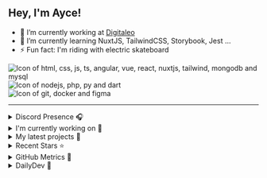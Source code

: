 ## Hey, I'm Ayce!

- 🔭 I’m currently working at <a href="https://www.digitaleo.com/">Digitaleo</a>
- 🌱 I’m currently learning NuxtJS, TailwindCSS, Storybook, Jest ...
- ⚡ Fun fact: I'm riding with electric skateboard

<div>
  <img src="https://skillicons.dev/icons?i=html,css,js,ts,angular,vue,react,nuxtjs,tailwind,mongodb,mysql" alt="Icon of html, css, js, ts, angular, vue, react, nuxtjs, tailwind, mongodb and mysql">
</div>
<div>
  <img src="https://skillicons.dev/icons?i=nodejs,php,py,dart" alt="Icon of nodejs, php, py and dart">
</div>
<div>
  <img src="https://skillicons.dev/icons?i=git,docker,figma" alt="Icon of git, docker and figma">
</div>


<hr>

<details>
  <summary>Discord Presence 🎧️</summary>
  
  [![Discord Presence](https://lanyard.cnrad.dev/api/538785123987095556)](https://discord.com/users/538785123987095556)
</details>

<details>
  <summary>I'm currently working on 👷</summary>
  

- [Ayce45/beeper](https://github.com/Ayce45/beeper) - 🧛🏻‍♂️ Dark theme for Beeper (3 days ago)
- [Ayce45/gitlab-history](https://github.com/Ayce45/gitlab-history) - Recreate my GitLab activity chart in Github (3 months ago)
- [Ayce45/bug-free-octo-fortnight](https://github.com/Ayce45/bug-free-octo-fortnight) - Clean dom render with vanillaJS (3 months ago)
- [Ayce45/taiwan-the-lucky-land](https://github.com/Ayce45/taiwan-the-lucky-land) - Nuxt full-stack app for taiwan the lucky land (5 months ago)
- [Ayce45/skills-resolve-merge-conflicts](https://github.com/Ayce45/skills-resolve-merge-conflicts) - Learn why conflicts happen and how to resolve them. (7 months ago)
</details>

<details>
  <summary>My latest projects 🌱</summary>
  

- [Ayce45/beeper](https://github.com/Ayce45/beeper) - 🧛🏻‍♂️ Dark theme for Beeper
- [Ayce45/mustache-inline-javascript-typescript-highlighter](https://github.com/Ayce45/mustache-inline-javascript-typescript-highlighter) - Syntax highlighting for Mustache inside JavaScript/TypeScript strings
- [Ayce45/bug-free-octo-fortnight](https://github.com/Ayce45/bug-free-octo-fortnight) - Clean dom render with vanillaJS
- [Ayce45/skill-setup-nuxt-base](https://github.com/Ayce45/skill-setup-nuxt-base) - The base image for the Nuxt
- [Ayce45/taiwan-the-lucky-land](https://github.com/Ayce45/taiwan-the-lucky-land) - Nuxt full-stack app for taiwan the lucky land
</details>

<details>
  <summary>Recent Stars ⭐</summary>
  

- [BriacDelaigue/shadcn-icon-picker](https://github.com/BriacDelaigue/shadcn-icon-picker) - An icon picker component for Vue featuring Lucide icons and shadcn/ui. Supports search, infinite scrolling and popovers. (3 weeks ago)
- [Gilux/wsfr2025-test-project](https://github.com/Gilux/wsfr2025-test-project) - Monorepo - Docs and Starters - Test Project for WSFR National Finals 2025 (4 weeks ago)
- [victorneuret/dailydrive](https://github.com/victorneuret/dailydrive) - Program to remove podcast from spotify daily drive playlist (8 months ago)
- [bamatar/unlinkedin](https://github.com/bamatar/unlinkedin) - One-click removal of LinkedIn connections (9 months ago)
- [KonradIT/goprowifihack](https://github.com/KonradIT/goprowifihack) - Unofficial GoPro WiFi API Documentation - HTTP GET requests for commands, status, livestreaming and media query. (2 years ago)
</details>

<details>
  <summary>GitHub Metrics 🌊</summary>
  
  <img align="center" src="/github-metrics.svg" alt="Metrics" width="400">
</details>

<details>
  <summary>DailyDev 📖</summary>
  
  <a href="https://app.daily.dev/ayce"><img src="https://api.daily.dev/devcards/v2/Kl4kv3BRMUjSY4Y3a5Tkq.png?type=default&r=cl3" width="356" alt="Evan JUGE's Dev Card"/></a>
</details>
